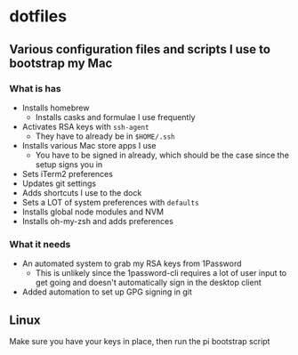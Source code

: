 # dotfiles

## Various configuration files and scripts I use to bootstrap my Mac

### What is has
- Installs homebrew
  - Installs casks and formulae I use frequently
- Activates RSA keys with `ssh-agent`
  - They have to already be in `$HOME/.ssh`
- Installs various Mac store apps I use
  - You have to be signed in already, which should be the case since the setup signs you in 
- Sets iTerm2 preferences
- Updates git settings
- Adds shortcuts I use to the dock 
- Sets a LOT of system preferences with `defaults`
- Installs global node modules and NVM
- Installs oh-my-zsh and adds preferences

### What it needs
- An automated system to grab my RSA keys from 1Password
  - This is unlikely since the 1password-cli requires a lot of user input to get going and doesn't automatically sign in the desktop client
- Added automation to set up GPG signing in git

## Linux

Make sure you have your keys in place, then run the pi bootstrap script
